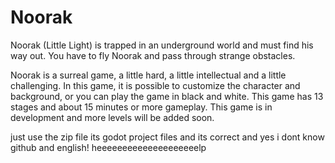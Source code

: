 # Noorak

Noorak (Little Light) is trapped in an underground world and must find his way out. You have to fly Noorak and pass through strange obstacles.

Noorak is a surreal game, a little hard, a little intellectual and a little challenging.
In this game, it is possible to customize the character and background, or you can play the game in black and white.
This game has 13 stages and about 15 minutes or more gameplay. This game is in development and more levels will be added soon.

just use the zip file its godot project files and its correct
and yes i dont know github and english! heeeeeeeeeeeeeeeeeeeelp
